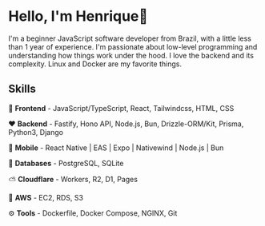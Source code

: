 # Hello, I'm Henrique👋

I'm a beginner JavaScript software developer from Brazil, with a little less than 1 year of experience.
I'm passionate about low-level programming and understanding how things work under the hood.
I love the backend and its complexity.
Linux and Docker are my favorite things.

## Skills

🥲 __Frontend__ - JavaScript/TypeScript, React, Tailwindcss, HTML, CSS

❤️ __Backend__ - Fastify, Hono API, Node.js, Bun, Drizzle-ORM/Kit, Prisma, Python3, Django

📱 __Mobile__ - React Native | EAS | Expo | Nativewind | Node.js | Bun

💾 __Databases__ - PostgreSQL, SQLite

⛅ __Cloudflare__ - Workers, R2, D1, Pages
  
🙂 __AWS__ - EC2, RDS, S3
  
⚙️ __Tools__ - Dockerfile, Docker Compose, NGINX, Git

